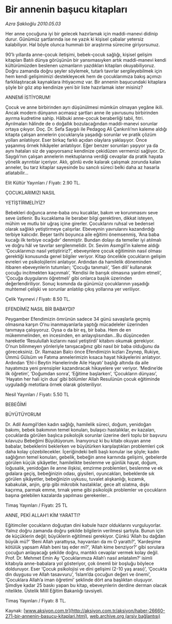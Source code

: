 # Bir annenin başucu kitapları

*Azra Şaklıoğlu 2010.05.03*

<font class="agenda2NewsSpot">
 Her anne çocuğuna iyi bir gelecek hazırlamak için maddi-manevi didinip durur. Günümüz şartlarında ise ne yazık ki kişisel çabalar yetersiz kalabiliyor. Hal böyle olunca hummalı bir araştırma sürecine giriyorsunuz.
</font>
<font class="newsDetail">
 <p class="MsoNormal">
  90’lı yıllarda anne-çocuk iletişimi, bebek-çocuk sağlığı, kişisel gelişim kitapları Batılı dünya görüşünün bir yansımasıyken artık maddi-manevi kendi kültürümüzden beslenen uzmanların yazdıkları kitapları okuyabiliyoruz. Doğru zamanda doğru şeyler söylemek, tutarlı tavırlar sergileyebilmek için hem kendi gelişimimizi destekleyecek hem de çocuklarımıza bakış açımızı farklılaştıracak kaynaklara ihtiyacımız var. Bir annenin başucundaki kitaplara şöyle bir göz atıp kendinize yeni bir liste hazırlamak ister misiniz?
 </p>
 <p class="MsoNormal">
 </p>
 <p class="MsoNormal">
 </p>
 <p class="MsoNormal">
 </p>
 <p class="MsoNormal">
 </p>
 <p class="MsoNormal">
  ANNEMİ İSTİYORUM!
 </p>
 <p class="MsoNormal">
  Çocuk ve anne birbirinden ayrı düşünülmesi mümkün olmayan yegâne ikili. Ancak modern dünyanın acımasız şartları anne ile yavrusunu birbirinden ayırma kudretine sahip. Hâlbuki anne-çocuk beraberliği tabii, fıtri. Ayrılmaları hâlinde de o doğallık bozulacağından maddi-manevi sorunlar ortaya çıkıyor. Doç. Dr. Sefa Saygılı ile Pedagog Ali Çankırılı’nın kaleme aldığı kitapta çalışan annelerin çocuklarıyla yaşadığı sorunlar ve pratik çözüm yolları anlatılıyor. Eser birkaç farklı açıdan olaylara yaklaşıyor. Önce yaşanmış örnek hikâyeler anlatılıyor. Eğer benzer sorunları yaşıyor ya da aynı hataları siz de yapıyorsanız kendinize çekidüzen vermenizi sağlıyor. Dr. Saygılı’nın çalışan annelerin mektuplarına verdiği cevaplar da pratik hayata yönelik ayrıntılar içeriyor. Aklı, gönlü evde kalarak çalışmak zorunda kalan anneler, bu tarz kitaplar sayesinde bu sancılı süreci belki daha az hasarla atlatabilir…
 </p>
 <p class="MsoNormal">
  Elit Kültür Yayınları / Fiyatı: 2.90 TL.
 </p>
 <p class="MsoNormal">
 </p>
 <p class="MsoNormal">
  ÇOCUKLARIMIZI NASIL
 </p>
 <p class="MsoNormal">
  YETİŞTİRMELİYİZ?
 </p>
 <p class="MsoNormal">
  Bebekleri doğunca anne-baba onu kucaklar, bakım ve korunmasını seve seve üstlenir. Bu kucaklama ile beraber bilgi gerektiren, dikkat isteyen, mühim ve mutlu bir uğraş içine girerler. Çocuklarını ruhsal ve bedensel olarak sağlıklı yetiştirmeye çalışırlar. Ebeveynin yavrularını kazandırdığı terbiye kalıcıdır. Beşer tarihi boyunca aile eğitimi önemsenmiş, ‘Ana baba kucağı ilk terbiye ocağıdır’ denmiştir. Bundan dolayı da temeller iyi atılmalı ve doğru hâl ve tavırlar sergilenmelidir. Dr. Sevim Asımgil’in kaleme aldığı ‘Çocuklarımızı nasıl yetiştiririz?’, ebeveynlere çocuk eğitiminin nasıl olması gerektiği konusunda genel bilgiler veriyor. Kitap öncelikle çocukların gelişim evreleri ve psikolojilerini anlatıyor. Ardından da hamilelik döneminden itibaren ebeveynlerin tutumları; ‘Çocuğu tanımalı’, ‘Sen dili’ kullanarak çocuğu incitmekten kaçınmalı’, ‘Kendisi ile barışık olmasına yardım etmeli’, ‘Çocuğa duygularını öğretmeli’ gibi onlarca başlık üzerinden değerlendiriliyor. Sonuç kısmında da günümüz çocuklarının yaşadığı muhtemel çelişki ve sorunlar anlatılıp çıkış yollarına yer veriliyor.
 </p>
 <p class="MsoNormal">
  Çelik Yayınevi / Fiyatı: 8.50 TL.
 </p>
 <p class="MsoNormal">
 </p>
 <p class="MsoNormal">
  EFENDİMİZ NASIL BİR BABAYDI?
 </p>
 <p class="MsoNormal">
  Peygamber Efendimizin ömrünün sadece 34 günü savaşlarla geçmiş olmasına karşın O’nu inanmayanlarla yaptığı mücadeleler üzerinden tanımaya çalışıyoruz. Oysa o da bir eş, bir baba. Hem de en mükemmelinden, en incesinden, en anlayışlısından…Bu düşünceden hareketle ‘Resulullah kızlarını nasıl yetiştirdi’ kitabını okumak gerekiyor. O’nun bilinmeyen yönleriyle tanışacağınız gibi nasıl bir baba olduğunu da göreceksiniz. Dr. Ramazan Balcı önce Efendimizin kızları Zeynep, Rukiye, Ümmü Gülsüm ve Fatıma annelerimizin kısaca hayat hikâyelerini anlatıyor. Ardından ‘Ehl-i Beytin Hanelerinde Aile Hayatı’ başlığı altında da aile hayatımıza yeni prensipler kazandıracak hikayelere yer veriyor. ‘Medine’de ilk öğretim’, ‘Doğumdan sonra’, ‘Eğitime başlarken’, ‘Çocukların dünyası’, ‘Hayatın her hali için dua’ gibi bölümler Allah Resulünün çocuk eğitiminde uyguladığı metotlara örnek olarak gösteriliyor.
 </p>
 <p class="MsoNormal">
  Nesil Yayınları / Fiyatı: 5.50 TL
 </p>
 <p class="MsoNormal">
 </p>
 <p class="MsoNormal">
  BEBEĞİMİ
 </p>
 <p class="MsoNormal">
  BÜYÜTÜYORUM
 </p>
 <p class="MsoNormal">
  Dr. Adil Asımgil’den kadın sağlığı, hamilelik süreci, doğum, yenidoğan bakımı, bebek bakımının temel konuları, bulaşıcı hastalıklar, ev kazaları, çocuklarda görülen başlıca psikolojik sorunlar üzerine derli toplu bir başvuru kılavuzu Bebeğimi Büyütüyorum. İnanıyoruz ki bu kitabı okuyan anne babalar, bebeklerini beklerken ve büyütürken karşılaştıkları problemleri çok daha kolay çözebilecekler. İçeriğindeki belli başlı konular ise şöyle; kadın sağlığının temel konuları, gebelik, bebeğin anne karnında gelişimi, gebelerde görülen küçük şikâyetler, hamilelikte beslenme ve günlük hayat, doğum, loğusalık, yenidoğan ile anne ilişkisi, emzirme problemleri, beslenme ve ek gıdalara geçiş, bebeğinizin odası, giysileri, oyuncakları, bebeklerde sık görülen şikâyetler, bebeğinizin uykusu, tuvalet alışkanlığı, kızamık, kabakulak, anjin, grip gibi mikrobik hastalıklar, gece alt ıslatma, dışkı kaçırma, parmak emme, tırnak yeme gibi psikolojik problemler ve çocukların başına gelebilen kazalarda yapılması gerekenler…
 </p>
 <p class="MsoNormal">
  Timaş Yayınları / Fiyatı: 25 TL
 </p>
 <p class="MsoNormal">
 </p>
 <p class="MsoNormal">
  ANNE, PEKİ ALLAH’I KİM YARATTI?
 </p>
 <p class="MsoNormal">
  Eğitimciler çocukların doğuştan dini kabule hazır olduklarını vurguluyorlar. Yalnız doğru zamanda doğru şekilde bilgilerin verilmesi şartıyla. Bunun için de küçüklerin değil; büyüklerin eğitilmesi gerekiyor. Çünkü ‘Allah bu dağdan büyük mü?’ ‘Beni Allah yarattıysa, hayvanları da mı O yarattı?’, ‘Kardeşime kötülük yapsam Allah beni taş eder mi?’, ‘Allah kime benziyor?’ gibi sorulara çocuğun anlayacağı şekilde doğru, mantıklı cevaplar vermek kolay değil. Prof. Dr. Mehmet Emin Ay ‘Çocuklarımıza Allah’ı nasıl anlatalım?’ isimli kitabıyla anne-babalara yol gösteriyor, çok önemli bir boşluğu böylece dolduruyor. Eser ‘Çocuk psikolojisi ve dini gelişimi (2-10 yaş arası)’, ‘Çocukta din duygusu ve Allah tasavvuru’, ‘İslam’da çocuğun değeri ve önemi’, ‘Çocuklara Allah’a iman öğretimi’ şeklinde dört ana başlıktan oluşuyor. Şimdiye kadar 25 baskı yapan bu kitap, ebeveynlerin derdine derman olacak nitelikte. Üstelik Millî Eğitim Bakanlığı tavsiyeli.
 </p>
 <p class="MsoNormal">
  Timaş Yayınları / Fiyatı: 8 TL.
 </p>
</font>

Kaynak: [www.aksiyon.com.tr](http://aksiyon.com.tr/aksiyon/haber-26660-271-bir-annenin-basucu-kitaplari.html), [web.archive.org (arşiv bağlantısı)](http://web.archive.org/web/20101120105230/http://aksiyon.com.tr/aksiyon/haber-26660-271-bir-annenin-basucu-kitaplari.html)
